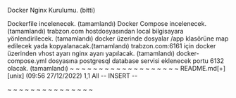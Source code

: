 Docker Nginx Kurulumu. (bitti)

Dockerfile incelenecek. (tamamlandı)
Docker Compose incelenecek. (tamamlandı)
trabzon.com hostdosyasından local bilgisayara yönlendirilecek. (tamamlandı)
docker üzerinde dosyalar /app klasörüne map edilecek yada kopyalanacak.(tamamlandı)
trabzon.com:6161 için docker üzerinden vhost ayarı nginx ayarı yapılacak. (tamamlandı)
docker-compose.yml dosyasına postgresql database servisi eklenecek portu 6132 olacak. (tamamlandı)
~
~
~
~
~
~
~
~
~
~
~
~
~
~
~
~
~
~
~
README.md[+] [unix] (09:56 27/12/2022)                                   1,1 All
-- INSERT --

~
~
~
~
~
~
~
~
~
~
~
~
~
~
~
